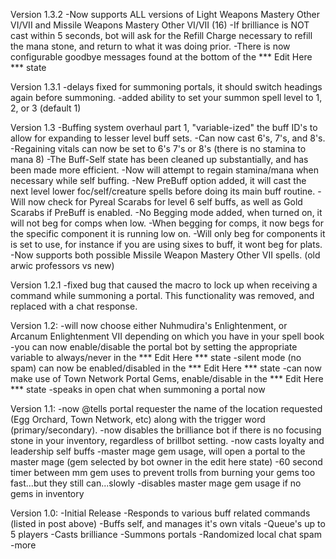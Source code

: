 Version 1.3.2
-Now supports ALL versions of Light Weapons Mastery Other VI/VII and Missile Weapons Mastery Other VI/VII (16)
-If brilliance is NOT cast within 5 seconds, bot will ask for the Refill Charge necessary to refill the mana stone, and return to what it was doing prior.
-There is now configurable goodbye messages found at the bottom of the *** Edit Here *** state

Version 1.3.1
-delays fixed for summoning portals, it should switch headings again before summoning.
-added ability to set your summon spell level to 1, 2, or 3 (default 1)

Version 1.3
-Buffing system overhaul part 1, "variable-ized" the buff ID's to allow for expanding to lesser level buff sets.
-Can now cast 6's, 7's, and 8's.
-Regaining vitals can now be set to 6's 7's or 8's (there is no stamina to mana 8)
-The Buff-Self state has been cleaned up substantially, and has been made more efficient.
-Now will attempt to regain stamina/mana when necessary while self buffing.
-New PreBuff option added, it will cast the next level lower foc/self/creature spells before doing its main buff routine.
-Will now check for Pyreal Scarabs for level 6 self buffs, as well as Gold Scarabs if PreBuff is enabled.
-No Begging mode added, when turned on, it will not beg for comps when low.
-When begging for comps, it now begs for the specific component it is running low on.
-Will only beg for components it is set to use, for instance if you are using sixes to buff, it wont beg for plats.
-Now supports both possible Missile Weapon Mastery Other VII spells. (old arwic professors vs new)

Version 1.2.1
-fixed bug that caused the macro to lock up when receiving a command while summoning a portal. This functionality was removed, and replaced with a chat response.

Version 1.2:
-will now choose either Nuhmudira's Enlightenment, or Arcanum Enlightenment VII depending on which you have in your spell book
-you can now enable/disable the portal bot by setting the appropriate variable to always/never in the *** Edit Here *** state
-silent mode (no spam) can now be enabled/disabled in the *** Edit Here *** state
-can now make use of Town Network Portal Gems, enable/disable in the *** Edit Here *** state
-speaks in open chat when summoning a portal now

Version 1.1:
-now @tells portal requester the name of the location requested (Egg Orchard, Town Network, etc) along with the trigger word (primary/secondary).
-now disables the brilliance bot if there is no focusing stone in your inventory, regardless of brillbot setting.
-now casts loyalty and leadership self buffs
-master mage gem usage, will open a portal to the master mage (gem selected by bot owner in the edit here state)
-60 second timer between mm gem uses to prevent trolls from burning your gems too fast...but they still can...slowly
-disables master mage gem usage if no gems in inventory

Version 1.0:
-Initial Release
-Responds to various buff related commands (listed in post above)
-Buffs self, and manages it's own vitals
-Queue's up to 5 players
-Casts brilliance
-Summons portals
-Randomized local chat spam
-more